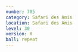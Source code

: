```yaml
---
number: 705
category: Safari des Amis
location: Safari des Amis
level: 30
version: X
ball: repeat
---
```

